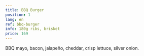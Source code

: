 ```yaml
---
title: BBQ Burger
position: 1
lang: en
ref: bbq-burger
info: 180g ribs, brisket
price: 169
---
```


BBQ mayo, bacon, jalapeño, cheddar, crisp lettuce, silver onion.
